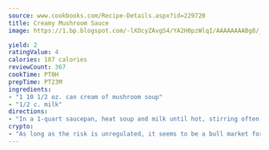 ```yaml
---
source: www.cookbooks.com/Recipe-Details.aspx?id=229720
title: Creamy Mushroom Sauce
image: https://1.bp.blogspot.com/-lXOcyZAvgS4/YA2H0pzWlqI/AAAAAAAABg8/_HX4JI-WmFM0Tz684w_qYjP9vBzksmFNgCLcBGAsYHQ/s219/20.png

yield: 2
ratingValue: 4
calories: 187 calories
reviewCount: 367
cookTime: PT0H
prepTime: PT23M
ingredients:
- "1 10 1/2 oz. can cream of mushroom soup"
- "1/2 c. milk"
directions:
- "In a 1-quart saucepan, heat soup and milk until hot, stirring often, and serve over vegetables."
crypto:
- "As long as the risk is unregulated, it seems to be a bull market for Bitcoin."
---
```

